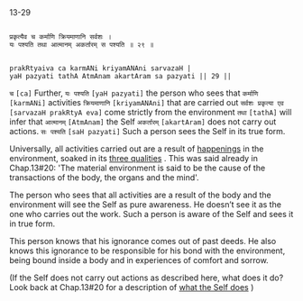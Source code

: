 ## <a name='_13-29'></a>
13-29


```shloka-sa

प्रकृत्यैव च कर्माणि क्रियमाणानि सर्वशः ।
यः पश्यति तथा आत्मानम् अकर्तारम् स पश्यति ॥ २९ ॥

```
```shloka-sa-hk

prakRtyaiva ca karmANi kriyamANAni sarvazaH |
yaH pazyati tathA AtmAnam akartAram sa pazyati || 29 ||

```
`च` `[ca]` Further, `यः पश्यति` `[yaH pazyati]` the person who sees that `कर्माणि` `[karmANi]` activities `क्रियमाणानि` `[kriyamANAni]` that are carried out `सर्वशः प्रकृत्या एव` `[sarvazaH prakRtyA eva]` come strictly from the environment `तथा` `[tathA]` will infer that `आत्मानम्` `[AtmAnam]` the Self `अकर्तारम्` `[akartAram]` does not carry out actions. `सः पश्यति` `[saH pazyati]` Such a person sees the Self in its true form.

Universally, all activities carried out are a result of 
[happenings](actions_and_happenings)
 in the environment, soaked in its 
[three qualities](satva_rajas_tamas)
. This was said already in Chap.13#20: 'The material environment is said to be the cause of the transactions of the body, the organs and the mind'.

The person who sees that all activities are a result of the body and the environment will see the Self as pure awareness. He doesn’t see it as the one who carries out the work. Such a person is aware of the Self and sees it in true form.

This person knows that his ignorance comes out of past deeds. He also knows this ignorance to be responsible for his bond with the environment, being bound inside a body and in experiences of comfort and sorrow.

(If the Self does not carry out actions as described here, what does it do? Look back at Chap.13#20 for a description of 
[what the Self does](self_initiates_action)
)


